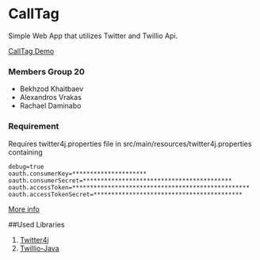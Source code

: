 # CallTag 
Simple Web App that utilizes Twitter and Twillio Api.

[CallTag Demo](http://calltag.herokuapp.com/index.htm)

### Members Group 20 

* Bekhzod Khaitbaev
* Alexandros Vrakas
* Rachael Daminabo



### Requirement
Requires twitter4j.properties file in src/main/resources/twitter4j.properties containing 

	debug=true
	oauth.consumerKey=*********************
	oauth.consumerSecret=******************************************
	oauth.accessToken=**************************************************
	oauth.accessTokenSecret=******************************************



[More info](http://twitter4j.org/en/configuration.html)

##Used Libraries

1. [Twitter4j](https://github.com/yusuke/twitter4j)
2. [Twillio-Java](https://github.com/twilio/twilio-java)